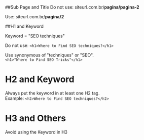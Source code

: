 ##Sub Page and Title
Do not use: siteurl.com.br/**pagina/pagina-2**

Use: siteurl.com.br/**pagina/2**

##H1 and Keyword

Keyword = "SEO techniques"

Do not use: `<h1>Where to Find SEO techniques?</h1>`

Use synonymous of "techniques" or "SEO".<br>`<h1>"Where to Find SEO Tricks"</h1>`

# H2 and Keyword
Always put the keyword in at least one H2 tag.<br>
Example: `<h2>Where to Find SEO techniques?</h2>`

# H3 and Others
Avoid using the Keyword in H3
